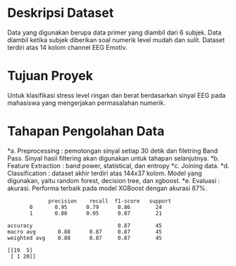 # **Deskripsi Dataset**
Data yang digunakan berupa data primer yang diambil dari 6 subjek. Data diambil ketika subjek diberikan soal numerik level mudah dan sulit. Dataset terdiri atas 14 kolom channel EEG Emotiv.

# **Tujuan Proyek**
Untuk klasifikasi stress level ringan dan berat berdasarkan sinyal EEG pada mahasiswa yang mengerjakan permasalahan numerik.

# **Tahapan Pengolahan Data**
*a. Preprocessing : pemotongan sinyal setiap 30 detik dan filetring Band Pass.
Sinyal hasil filtering akan digunakan untuk tahapan selanjutnya.
*b. Feature Extraction : band power, statistical, dan entropy
*c. Joining data.
*d. Classification : dataset akhir terdiri atas 144x37 kolom. Model yang digunakan, yaitu random forest, decision tree, dan xgboost.
*e. Evaluasi : akurasi. Performa terbaik pada model XGBoost dengan akurasi 87%.

                 precision    recall  f1-score   support  
           0       0.95      0.79      0.86        24
           1       0.80      0.95      0.87        21

    accuracy                           0.87        45
    macro avg       0.88      0.87     0.87        45
    weighted avg    0.88      0.87     0.87        45

    [[19  5]
     [ 1 20]]


   


